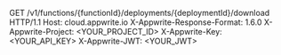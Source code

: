 GET /v1/functions/{functionId}/deployments/{deploymentId}/download HTTP/1.1
Host: cloud.appwrite.io
X-Appwrite-Response-Format: 1.6.0
X-Appwrite-Project: <YOUR_PROJECT_ID>
X-Appwrite-Key: <YOUR_API_KEY>
X-Appwrite-JWT: <YOUR_JWT>
